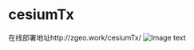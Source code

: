 # cesiumTx

在线部署地址http://zgeo.work/cesiumTx/
![Image text](https://raw.githubusercontent.com/lyqh-ctx/cesiumTx/master/template/show_cesiumTx.png)
